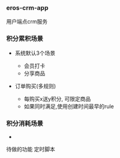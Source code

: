 ### eros-crm-app

用户端点crm服务

### 积分累积场景

- 系统默认3个场景
  - 会员打卡
  - 分享商品

- 订单购买(多规则)
  - 每购买x送y积分, 可限定商品
  - 如果同时满足,使用创建时间最早的rule

### 积分消耗场景

- 

待做的功能
定时脚本